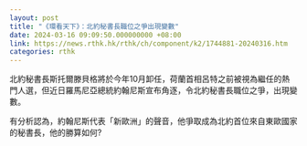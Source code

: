 ```yaml
---
layout: post
title: "《環看天下》：北約秘書長職位之爭出現變數"
date: 2024-03-16 09:09:50.000000000 +08:00
link: https://news.rthk.hk/rthk/ch/component/k2/1744881-20240316.htm
categories: rthk
---
```


北約秘書長斯托爾滕貝格將於今年10月卸任，荷蘭首相呂特之前被視為繼任的熱門人選，但近日羅馬尼亞總統約翰尼斯宣布角逐，令北約秘書長職位之爭，出現變數。

有分析認為，約翰尼斯代表「新歐洲」的聲音，他爭取成為北約首位來自東歐國家的秘書長，他的勝算如何?
